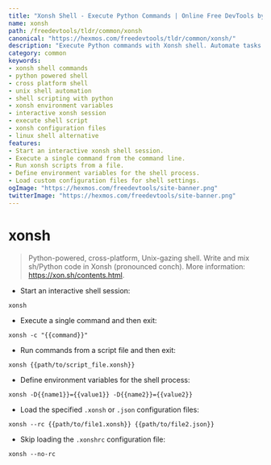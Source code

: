```yaml
---
title: "Xonsh Shell - Execute Python Commands | Online Free DevTools by Hexmos"
name: xonsh
path: /freedevtools/tldr/common/xonsh
canonical: "https://hexmos.com/freedevtools/tldr/common/xonsh/"
description: "Execute Python commands with Xonsh shell. Automate tasks and combine shell commands with Python scripts in a cross-platform environment. Free online tool, no registration required."
category: common
keywords:
- xonsh shell commands
- python powered shell
- cross platform shell
- unix shell automation
- shell scripting with python
- xonsh environment variables
- interactive xonsh session
- execute shell script
- xonsh configuration files
- linux shell alternative
features:
- Start an interactive xonsh shell session.
- Execute a single command from the command line.
- Run xonsh scripts from a file.
- Define environment variables for the shell process.
- Load custom configuration files for shell settings.
ogImage: "https://hexmos.com/freedevtools/site-banner.png"
twitterImage: "https://hexmos.com/freedevtools/site-banner.png"
---
```


# xonsh

> Python-powered, cross-platform, Unix-gazing shell.
> Write and mix sh/Python code in Xonsh (pronounced conch).
> More information: <https://xon.sh/contents.html>.

- Start an interactive shell session:

`xonsh`

- Execute a single command and then exit:

`xonsh -c "{{command}}"`

- Run commands from a script file and then exit:

`xonsh {{path/to/script_file.xonsh}}`

- Define environment variables for the shell process:

`xonsh -D{{name1}}={{value1}} -D{{name2}}={{value2}}`

- Load the specified `.xonsh` or `.json` configuration files:

`xonsh --rc {{path/to/file1.xonsh}} {{path/to/file2.json}}`

- Skip loading the `.xonshrc` configuration file:

`xonsh --no-rc`
